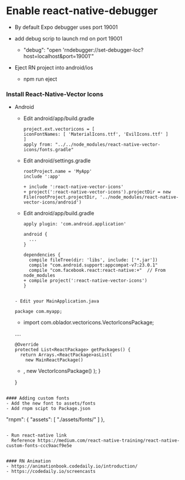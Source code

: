 # Enable react-native-debugger

- By default Expo debugger uses port 19001
- add debug scrip to launch rnd on port 19001
  - "debug": "open 'rndebugger://set-debugger-loc?host=localhost&port=19001'"

- Eject RN project into android/ios
  - npm run eject

### Install React-Native-Vector Icons
- Android
  - Edit android/app/build.gradle

    ```
    project.ext.vectoricons = [
    iconFontNames: [ 'MaterialIcons.ttf', 'EvilIcons.ttf' ]
    ]
    apply from: "../../node_modules/react-native-vector-icons/fonts.gradle"
    ```
  - Edit android/settings.gradle

    ```
    rootProject.name = 'MyApp'
    include ':app'

    + include ':react-native-vector-icons'
    + project(':react-native-vector-icons').projectDir = new File(rootProject.projectDir, '../node_modules/react-native-vector-icons/android')
    ```

  - Edit android/app/build.gradle
    
    ```
    apply plugin: 'com.android.application'

    android {
      ...
    }

    dependencies {
      compile fileTree(dir: 'libs', include: ['*.jar'])
      compile "com.android.support:appcompat-v7:23.0.1"
      compile "com.facebook.react:react-native:+"  // From node_modules
    + compile project(':react-native-vector-icons')
    }
  ```

  - Edit your MainApplication.java

  ```
      package com.myapp;

    + import com.oblador.vectoricons.VectorIconsPackage;

    ....

      @Override
      protected List<ReactPackage> getPackages() {
        return Arrays.<ReactPackage>asList(
          new MainReactPackage()
    +   , new VectorIconsPackage()
        );
      }

    }
```

#### Adding custom fonts
- Add the new font to assets/fonts
- Add rnpm scipt to Package.json
```
"rnpm": {
    "assets": [
	"./assets/fonts/"
    ]
},
```

- Run react-native link
  Reference https://medium.com/react-native-training/react-native-custom-fonts-ccc9aacf9e5e


#### RN Animation
- https://animationbook.codedaily.io/introduction/
- https://codedaily.io/screencasts
